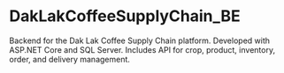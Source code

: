 # DakLakCoffeeSupplyChain_BE
Backend for the Dak Lak Coffee Supply Chain platform. Developed with ASP.NET Core and SQL Server. Includes API for crop, product, inventory, order, and delivery management.
